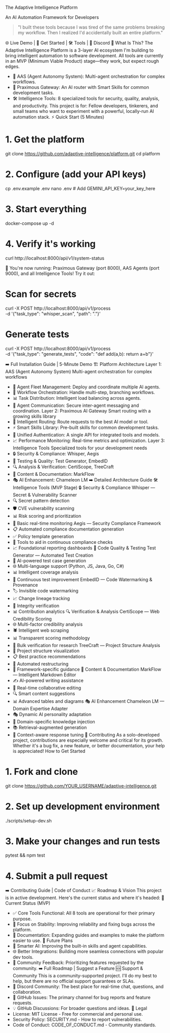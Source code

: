 The Adaptive Intelligence Platform

An AI Automation Framework for Developers
> "I built these tools because I was tired of the same problems breaking my workflow. Then I realized I'd accidentally built an entire platform."
> 
🌐 Live Demo | 🚀 Get Started | 🛠️ Tools | 💬 Discord
🎯 What Is This?
The Adaptive Intelligence Platform is a 3-layer AI ecosystem I'm building to bring intelligent automation to software development. All tools are currently in an MVP (Minimum Viable Product) stage—they work, but expect rough edges.
 * 🤖 AAS (Agent Autonomy System): Multi-agent orchestration for complex workflows.
 * 🚀 Praximous Gateway: An AI router with Smart Skills for common development tasks.
 * 🛠️ Intelligence Tools: 8 specialized tools for security, quality, analysis, and productivity.
This project is for: Fellow developers, tinkerers, and small teams who want to experiment with a powerful, locally-run AI automation stack.
⚡ Quick Start (5 Minutes)
# 1. Get the platform
git clone https://github.com/adaptive-intelligence/platform.git
cd platform

# 2. Configure (add your API keys)
cp .env.example .env
nano .env  # Add GEMINI_API_KEY=your_key_here

# 3. Start everything
docker-compose up -d

# 4. Verify it's working
curl http://localhost:8000/api/v1/system-status

🎉 You're now running: Praximous Gateway (port 8000), AAS Agents (port 9000), and all Intelligence Tools!
Try it out:
# Scan for secrets
curl -X POST http://localhost:8000/api/v1/process \
  -d '{"task_type": "whisper_scan", "path": "."}'

# Generate tests
curl -X POST http://localhost:8000/api/v1/process \
  -d '{"task_type": "generate_tests", "code": "def add(a,b): return a+b"}'

➡️ Full Installation Guide | 5-Minute Demo
🏗️ Platform Architecture
Layer 1: AAS (Agent Autonomy System)
Multi-agent orchestration for complex workflows
 * 🤖 Agent Fleet Management: Deploy and coordinate multiple AI agents.
 * 🔄 Workflow Orchestration: Handle multi-step, branching workflows.
 * 📊 Task Distribution: Intelligent load balancing across agents.
 * 🔗 Agent Communication: Secure inter-agent messaging and coordination.
Layer 2: Praximous AI Gateway
Smart routing with a growing skills library
 * 🧠 Intelligent Routing: Route requests to the best AI model or tool.
 * ⚡ Smart Skills Library: Pre-built skills for common development tasks.
 * 🔑 Unified Authentication: A single API for integrated tools and models.
 * 📈 Performance Monitoring: Real-time metrics and optimization.
Layer 3: Intelligence Tools
Specialized tools for your development needs
 * 🔒 Security & Compliance: Whisper, Aegis
 * 🧪 Testing & Quality: Test Generator, EmbedID
 * 🔍 Analysis & Verification: CertiScope, TreeCraft
 * 📝 Content & Documentation: MarkFlow
 * 🎭 AI Enhancement: Chameleon LM
➡️ Detailed Architecture Guide
🛠️ Intelligence Tools (MVP Stage)
🔒 Security & Compliance
Whisper — Secret & Vulnerability Scanner
 * 🔍 Secret pattern detection
 * 🛡️ CVE vulnerability scanning
 * 📊 Risk scoring and prioritization
 * 🚨 Basic real-time monitoring
Aegis — Security Compliance Framework
 * 📋 Automated compliance documentation generation
 * ✅ Policy template generation
 * 🔄 Tools to aid in continuous compliance checks
 * 📈 Foundational reporting dashboards
🧪 Code Quality & Testing
Test Generator — Automated Test Creation
 * 🤖 AI-powered test case generation
 * 🌐 Multi-language support (Python, JS, Java, Go, C#)
 * 📊 Intelligent coverage analysis
 * 🔄 Continuous test improvement
EmbedID — Code Watermarking & Provenance
 * 🏷️ Invisible code watermarking
 * 📈 Change lineage tracking
 * 🔐 Integrity verification
 * 📊 Contribution analytics
🔍 Verification & Analysis
CertiScope — Web Credibility Scoring
 * 🌐 Multi-factor credibility analysis
 * 🕷️ Intelligent web scraping
 * 📊 Transparent scoring methodology
 * 🔄 Bulk verification for research
TreeCraft — Project Structure Analysis
 * 🌳 Project structure visualization
 * 📋 Best practice recommendations
 * 🔄 Automated restructuring
 * 🎯 Framework-specific guidance
📝 Content & Documentation
MarkFlow — Intelligent Markdown Editor
 * ✍️ AI-powered writing assistance
 * 👥 Real-time collaborative editing
 * 🔍 Smart content suggestions
 * 📊 Advanced tables and diagrams
🎭 AI Enhancement
Chameleon LM — Domain Expertise Adapter
 * 🎭 Dynamic AI personality adaptation
 * 🧠 Domain-specific knowledge injection
 * 📚 Retrieval-augmented generation
 * 🎯 Context-aware response tuning
🤝 Contributing
As a solo-developed project, contributions are especially welcome and critical for its growth. Whether it's a bug fix, a new feature, or better documentation, your help is appreciated!
How to Get Started
# 1. Fork and clone
git clone https://github.com/YOUR_USERNAME/adaptive-intelligence.git

# 2. Set up development environment
./scripts/setup-dev.sh

# 3. Make your changes and run tests
pytest && npm test

# 4. Submit a pull request

➡️ Contributing Guide | Code of Conduct
📈 Roadmap & Vision
This project is in active development. Here's the current status and where it's headed:
🎯 Current Status (MVP)
 * ✅ Core Tools Functional: All 8 tools are operational for their primary purpose.
 * 🚧 Focus on Stability: Improving reliability and fixing bugs across the platform.
 * 🚧 Documentation: Expanding guides and examples to make the platform easier to use.
🚀 Future Plans
 * 🤖 Smarter AI: Improving the built-in skills and agent capabilities.
 * 🌐 Better Integrations: Building more seamless connections with popular dev tools.
 * 👥 Community Feedback: Prioritizing features requested by the community.
➡️ Full Roadmap | Suggest a Feature
🆘 Support & Community
This is a community-supported project. I'll do my best to help, but there are no official support guarantees or SLAs.
 * 💬 Discord Community: The best place for real-time chat, questions, and collaboration.
 * 🐛 GitHub Issues: The primary channel for bug reports and feature requests.
 * 💡 GitHub Discussions: For broader questions and ideas.
📄 Legal
 * License: MIT License - Free for commercial and personal use.
 * Security Policy: SECURITY.md - How to report vulnerabilities.
 * Code of Conduct: CODE_OF_CONDUCT.md - Community standards.
